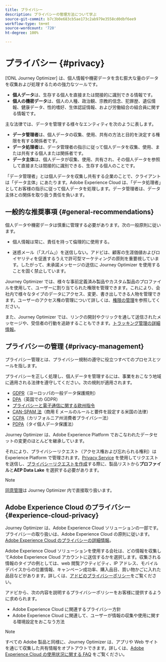 ```yaml
---
title: プライバシー
description: プライバシーの管理方法について学ぶ
source-git-commit: b7c3b0e683cb5ae173c2ab979e3558cd0dbf6ee9
workflow-type: tm+mt
source-wordcount: '720'
ht-degree: 100%

---
```



# プライバシー {#privacy}

[!DNL Journey Optimizer] は、個人情報や機密データを含む膨大な量のデータを収集および処理するための強力なツールです。

* **個人データ**&#x200B;は、生存する個人を直接または間接的に識別できる情報です。
* **個人の機密データ**&#x200B;は、個人の人種、政治観、宗教的信念、犯罪歴、遺伝情報、健康データ、性的嗜好、生体認証情報、および労働組合の組合員に関する情報です。

主な法律では、データを管理する様々なエンティティを次のように表します。

* **データ管理者**&#x200B;は、個人データの収集、使用、共有の方法と目的を決定する権限を有する関係者です。
* **データ処理者**&#x200B;は、データ管理者の指示に従って個人データを収集、使用、または共有する個人または関係者です。
* **データ主体**&#x200B;は、個人データが収集、使用、共有され、その個人データを参照して直接または間接的に識別できる、生存する個人のことです。

「データ管理者」とは個人データを収集し共有する企業のことで、クライアントは「データ主体」にあたります。Adobe Experience Cloud は、「データ処理者」としてお客様の指示に従って個人データを処理します。データ管理者は、データ主体との関係を取り扱う責任を負います。

## 一般的な推奨事項 {#general-recommendations}

個人データや機密データは慎重に管理する必要があります。次の一般原則に従います。

* 個人情報は常に、責任を持って倫理的に使用する。

* 迷惑メール（「スパム」）を送信しない。アドビは、顧客の生涯価値およびロイヤリティを促進するうえで許可型マーケティングの原則を重要視しています。したがって、未承諾メッセージの送信に Journey Optimizer を使用することを固く禁止しています。

Journey Optimizer では、様々な事前定義済み製品やカスタム製品のプロファイルを使用して、ユーザーに割り当てられた権限を管理できます。これにより、会社内で様々なタイプのデータにアクセス、変更、書き出しできる人物を管理できます。ユーザーのアクセス権の管理について詳しくは、[権限の管理](../administration/permissions.md)を参照してください。

また、Journey Optimizer では、リンクの開封やクリックを通して送信されたメッセージや、受信者の行動を追跡することもできます。[トラッキング管理の詳細情報](message-tracking.md)。

## プライバシーの管理 {#privacy-management}

プライバシー管理とは、プライバシー規制の遵守に役立つすべてのプロセスとツールを指します。

プライバシーを正しく処理し、個人データを管理するには、事業をおこなう地域に適用される法律を遵守してください。次の規則が適用されます。

* [GDPR](https://ec.europa.eu/info/law/law-topic/data-protection/reform/what-does-general-data-protection-regulation-gdpr-govern_en)（ヨーロッパの一般データ保護規則）
* [DPA](https://www.gov.uk/data-protection)（英国での GDPR）
* [プライバシーと電子通信に関する欧州指令](https://eur-lex.europa.eu/legal-content/EN/TXT/?uri=CELEX:02002L0058-20091219)
* [CAN-SPAM 法](https://www.ftc.gov/tips-advice/business-center/guidance/can-spam-act-compliance-guide-business)（商用 E メールのルールと要件を設定する米国の法律）
* [CCPA](https://leginfo.legislature.ca.gov/faces/codes_displayText.xhtml?lawCode=CIV&amp;division=3.&amp;title=1.81.5.&amp;part=4.&amp;chapter=&amp;article=)（カリフォルニア州消費者プライバシー法）
* [PDPA](https://secureprivacy.ai/thailand-pdpa-summary-what-businesses-need-to-know/)（タイ個人データ保護法）

Journey Optimizer は、Adobe Experience Platform でおこなわれたデータセットの変更のほとんどを継承しています。

それにより、プライバシーリクエスト（アクセス権および忘れられる権利）は Experience Platform で管理されます。[Privacy Service](https://experienceleague.adobe.com/docs/experience-platform/privacy/home.html?lang=ja) を使用してリクエストを送信し、[プライバシーリクエストを作成](https://experienceleague.adobe.com/docs/experience-platform/privacy/ui/user-guide.html?lang=ja#request-builder)する際に、製品リストから&#x200B;**プロファイル**&#x200B;と&#x200B;**AEP Data Lake** を選択する必要があります<!--https://experienceleague.adobe.com/docs/experience-platform/privacy/home.html?lang=en).-->。

>[!NOTE]
>
>[同意管理](../../help/using/consent.md)は Journey Optimizer 内で直接取り扱います。

## Adobe Experience Cloud のプライバシー {#experience-cloud-privacy}

Journey Optimizer は、Adobe Experience Cloud ソリューションの一部です。プライバシーの取り扱いは、Adobe Experience Cloud の原則に従います。[Adobe Experience Cloud のプライバシーの詳細情報](https://www.adobe.com/jp/privacy/experience-cloud.html)。

Adobe Experience Cloud ソリューションを使用する会社は、どの情報を収集してAdobe Experience Cloud アカウントに送信するかを選択します。収集される情報のタイプの例としては、web 閲覧アクティビティ、IP アドレス、モバイルデバイスからの位置情報、キャンペーン成功率、購入品目、買い物かごに入れた品目などがあります。詳しくは、[アドビのプライバシーポリシー](https://www.adobe.com/jp/privacy/policy.html)をご覧ください。

アドビから、次の内容を説明するプライバシーポリシーをお客様に提供するように求められます。

* Adobe Experience Cloud に関連するプライバシー方針
* Adobe Experience Cloud に関連して、ユーザーが情報の収集や使用に関する環境設定をおこなう方法

>[!NOTE]
>
>すべての Adobe 製品と同様に、Journey Optimizer は、アプリや Web サイトを通じて収集した共有情報をオプトアウトできます。詳しくは、[Adobe Experience Cloud の使用状況に関する FAQ](https://www.adobe.com/jp/privacy/experience-cloud-usage-info-faq.html) をご覧ください。

<!--Because Journey Optimizer integrates with Adobe Experience Platform, where audiences are transferred from one system to another, you need to pay extra care to personal data protection.-->
